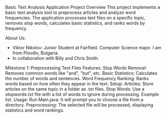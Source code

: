 Basic Text Analysis Application
Project Overview
This project implements a basic text analysis tool to preprocess articles and analyze word frequencies. The application processes text files on a specific topic, removes stop words, calculates basic statistics, and ranks words by frequency.

About Us:
- Viktor Nikolov: Junior Student at Fairfield. Computer Science major. I am from Plovdiv, Bulgaria.
- In collaboration with Billy and Chris Smith.

Milestone 1: Preprocessing Text Files
Features:
Stop Words Removal: Removes common words like "and", "but", etc.
Basic Statistics: Calculates the number of words and sentences.
Word Frequency Ranking: Ranks words based on how often they appear in the text.
Setup:
Articles: Store articles on the same topic in a folder as .txt files.
Stop Words: Use a stopwords.txt file with a list of words to ignore during processing. Example list.
Usage:
Run Main.java: It will prompt you to choose a file from a directory.
Preprocessing: The selected file will be processed, displaying statistics and word rankings.
